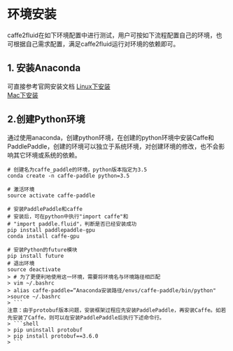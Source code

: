# 环境安装
caffe2fluid在如下环境配置中进行测试，用户可按如下流程配置自己的环境，也可根据自己需求配置，满足caffe2fluid运行对环境的依赖即可。

## 1. 安装Anaconda
可直接参考官网安装文档
[Linux下安装](https://docs.anaconda.com/anaconda/install/linux/)  
[Mac下安装](https://docs.anaconda.com/anaconda/install/mac-os/)

## 2.创建Python环境
通过使用anaconda，创建python环境，在创建的python环境中安装Caffe和PaddlePaddle，创建的环境可以独立于系统环境，对创建环境的修改，也不会影响其它环境或系统的依赖。
```shell
# 创建名为caffe_paddle的环境，python版本指定为3.5
conda create -n caffe-paddle python=3.5

# 激活环境
source activate caffe-paddle

# 安装PaddlePaddle和caffe
# 安装后，可在python中执行"import caffe"和
# "import paddle.fluid"，判断是否已经安装成功
pip install paddlepaddle-gpu
conda install caffe-gpu

# 安装Python的future模块
pip install future
# 退出环境
source deactivate
> # 为了更便利地使用这一环境，需要将环境名与环境路径相匹配
> vim ~/.bashrc
> alias caffe-paddle=“Anaconda安装路径/envs/caffe-paddle/bin/python"
>source ~/.bashrc
> ```
注意：由于protobuf版本问题，安装框架过程应先安装PaddlePaddle，再安装Caffe。如若先安装了Caffe，则可以在安装PaddlePaddle后执行下述命令行。
> ```shell
> pip uninstall protobuf
> pip install protobuf==3.6.0
> ```

